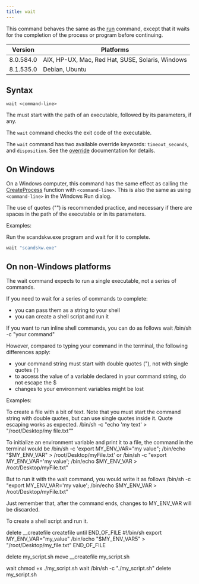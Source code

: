 ```yaml
---
title: wait
---
```


This command behaves the same as the [run](./run.html) command, except that it waits for the completion of the process or program before continuing.

Version | Platforms
--- | ---
8.0.584.0 | AIX, HP-UX, Mac, Red Hat, SUSE, Solaris, Windows
8.1.535.0 | Debian, Ubuntu

## Syntax

    wait <command-line>

The <command-line> must start with the path of an executable, followed by its parameters, if any.

The `wait` command checks the exit code of the executable.

The `wait` command has two available override keywords: `timeout_seconds`, and `disposition`.
See the [override](./override.html) documentation for details.

## On Windows

On a Windows computer, this command has the same effect as calling the [CreateProcess](https://msdn.microsoft.com/en-us/library/windows/desktop/ms682425%28v=vs.85%29.aspx) function with `<command-line>`. This is also the same as using `<command-line>` in the Windows Run dialog.

The use of quotes ("") is recommended practice, and necessary if there are spaces in the path of the executable or in its parameters.

Examples:

Run the scandskw.exe program and wait for it to complete.

```actionscript
wait "scandskw.exe"
```

## On non-Windows platforms

The wait command expects to run a single executable, not a series of commands.

If you need to wait for a series of commands to complete:
* you can pass them as a string to your shell
* you can create a shell script and run it

If you want to run inline shell commands, you can do as follows
wait /bin/sh -c "your command"

However, compared to typing your command in the terminal, the following differences apply:
* your command string must start with double quotes ("), not with single quotes (')
* to access the value of a variable declared in your command string, do not escape the $
* changes to your environment variables might be lost

Examples:

To create a file with a bit of text.
Note that you must start the command string with double quotes, but can use single quotes inside it.
Quote escaping works as expected.
/bin/sh -c "echo 'my text' > \"/root/Desktop/my file.txt\""


To initialize an environment variable and print it to a file, the command in the terminal would be
/bin/sh -c 'export MY_ENV_VAR="my value"; /bin/echo "$MY_ENV_VAR" > /root/Desktop/myFile.txt'
or
/bin/sh -c "export MY_ENV_VAR='my value'; /bin/echo \$MY_ENV_VAR > /root/Desktop/myFile.txt"

But to run it with the wait command, you would write it as follows
/bin/sh -c "export MY_ENV_VAR='my value'; /bin/echo $MY_ENV_VAR > /root/Desktop/myFile.txt"

Just remember that, after the command ends, changes to MY_ENV_VAR will be discarded.


To create a shell script and run it.

delete __createfile
createfile until END_OF_FILE
#!/bin/sh
export MY_ENV_VAR="my_value"
/bin/echo "$MY_ENV_VAR5" > "/root/Desktop/my_file.txt"
END_OF_FILE

delete my_script.sh
move __createfile my_script.sh

wait chmod +x ./my_script.sh
wait /bin/sh -c "./my_script.sh"
delete my_script.sh

